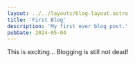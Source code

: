 ```yaml
---
layout: ../../layouts/blog-layout.astro
title: 'First Blog'
description: 'My first ever blog post.'
pubDate: 2024-05-04
---
```


This is exciting... Blogging is still not dead!